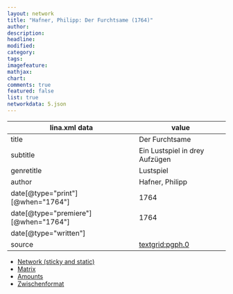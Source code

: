 ```yaml
---
layout: network
title: "Hafner, Philipp: Der Furchtsame (1764)"
author:
description:
headline:
modified:
category:
tags:
imagefeature: 
mathjax: 
chart: 
comments: true
featured: false
list: true
networkdata: 5.json
---
```

lina.xml data  | value
------------- | -------------
title|Der Furchtsame
subtitle|Ein Lustspiel in drey Aufzügen
genretitle|Lustspiel
author|Hafner, Philipp
date[@type="print"][@when="1764"]|1764
date[@type="premiere"][@when="1764"]|1764
date[@type="written"]|
source|[textgrid:pgph.0](https://textgridlab.org/1.0/tgcrud-public/rest/textgrid:pgph.0/data)



* [Network (sticky and static)](/network5)
* [Matrix](/matrix5)
* [Amounts](/amounts5)
* [Zwischenformat](/lina5 )
